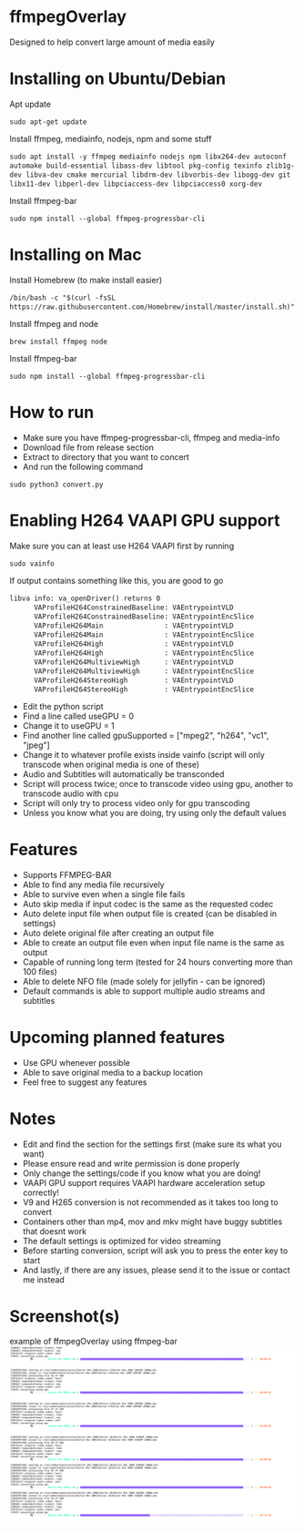 # ffmpegOverlay
Designed to help convert large amount of media easily

# Installing on Ubuntu/Debian
Apt update
```
sudo apt-get update
```
Install ffmpeg, mediainfo, nodejs, npm and some stuff
```
sudo apt install -y ffmpeg mediainfo nodejs npm libx264-dev autoconf automake build-essential libass-dev libtool pkg-config texinfo zlib1g-dev libva-dev cmake mercurial libdrm-dev libvorbis-dev libogg-dev git libx11-dev libperl-dev libpciaccess-dev libpciaccess0 xorg-dev
```
Install ffmpeg-bar
```
sudo npm install --global ffmpeg-progressbar-cli
```

# Installing on Mac
Install Homebrew (to make install easier)
```
/bin/bash -c "$(curl -fsSL https://raw.githubusercontent.com/Homebrew/install/master/install.sh)"
```
Install ffmpeg and node
```
brew install ffmpeg node
```
Install ffmpeg-bar
```
sudo npm install --global ffmpeg-progressbar-cli
```

# How to run
- Make sure you have ffmpeg-progressbar-cli, ffmpeg and media-info
- Download file from release section
- Extract to directory that you want to concert
- And run the following command
```
sudo python3 convert.py
```

# Enabling H264 VAAPI GPU support
Make sure you can at least use H264 VAAPI first by running
```
sudo vainfo
```
If output contains something like this, you are good to go
```
libva info: va_openDriver() returns 0
      VAProfileH264ConstrainedBaseline:	VAEntrypointVLD
      VAProfileH264ConstrainedBaseline:	VAEntrypointEncSlice
      VAProfileH264Main               :	VAEntrypointVLD
      VAProfileH264Main               :	VAEntrypointEncSlice
      VAProfileH264High               :	VAEntrypointVLD
      VAProfileH264High               :	VAEntrypointEncSlice
      VAProfileH264MultiviewHigh      :	VAEntrypointVLD
      VAProfileH264MultiviewHigh      :	VAEntrypointEncSlice
      VAProfileH264StereoHigh         :	VAEntrypointVLD
      VAProfileH264StereoHigh         :	VAEntrypointEncSlice
```
- Edit the python script
- Find a line called useGPU = 0
- Change it to useGPU = 1
- Find another line called gpuSupported = ["mpeg2", "h264", "vc1", "jpeg"]
- Change it to whatever profile exists inside vainfo (script will only transcode when original media is one of these)
- Audio and Subtitles will automatically be transconded
- Script will process twice; once to transcode video using gpu, another to transcode audio with cpu
- Script will only try to process video only for gpu transcoding
- Unless you know what you are doing, try using only the default values

# Features
- Supports FFMPEG-BAR
- Able to find any media file recursively
- Able to survive even when a single file fails
- Auto skip media if input codec is the same as the requested codec
- Auto delete input file when output file is created (can be disabled in settings)
- Auto delete original file after creating an output file
- Able to create an output file even when input file name is the same as output
- Capable of running long term (tested for 24 hours converting more than 100 files)
- Able to delete NFO file (made solely for jellyfin - can be ignored)
- Default commands is able to support multiple audio streams and subtitles

# Upcoming planned features
- Use GPU whenever possible
- Able to save original media to a backup location
- Feel free to suggest any features

# Notes
- Edit and find the section for the settings first (make sure its what you want)
- Please ensure read and write permission is done properly
- Only change the settings/code if you know what you are doing!
- VAAPI GPU support requires VAAPI hardware acceleration setup correctly!
- V9 and H265 conversion is not recommended as it takes too long to convert
- Containers other than mp4, mov and mkv might have buggy subtitles that doesnt work
- The default settings is optimized for video streaming
- Before starting conversion, script will ask you to press the enter key to start
- And lastly, if there are any issues, please send it to the issue or contact me instead

# Screenshot(s)
example of ffmpegOverlay using ffmpeg-bar
![work](/Images/Screenshot2.png)
